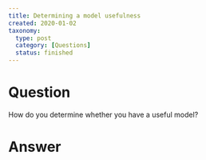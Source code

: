 ```yaml
---
title: Determining a model usefulness
created: 2020-01-02
taxonomy:
  type: post
  category: [Questions]
  status: finished
---
```


# Question
How do you determine whether you have a useful model?

# Answer
